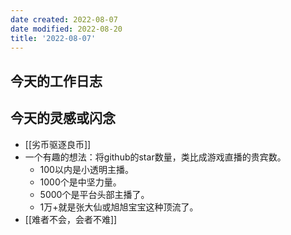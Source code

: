 ```yaml
---
date created: 2022-08-07
date modified: 2022-08-20
title: '2022-08-07'
---
```


## 今天的工作日志

## 今天的灵感或闪念

- [[劣币驱逐良币]]
- 一个有趣的想法：将github的star数量，类比成游戏直播的贵宾数。
	- 100以内是小透明主播。
	- 1000个是中坚力量。
	- 5000个是平台头部主播了。
	- 1万+就是张大仙或旭旭宝宝这种顶流了。
- [[难者不会，会者不难]]
